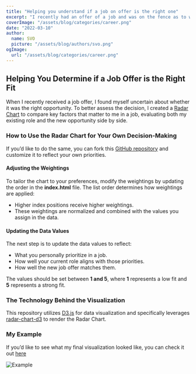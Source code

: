 ```yaml
---
title: "Helping you understand if a job on offer is the right one"
excerpt: "I recently had an offer of a job and was on the fence as to whether it was the right next opportunity for me. I decided to quickly put together a Radar Chart to help me understand what was important to me, and how that married up with my existing and the new role on offer."
coverImage: "/assets/blog/categories/career.png"
date: "2022-03-10"
author:
  name: SVO
  picture: "/assets/blog/authors/svo.png"
ogImage:
  url: "/assets/blog/categories/career.png"
---
```


## Helping You Determine if a Job Offer is the Right Fit

When I recently received a job offer, I found myself uncertain about whether it was the right opportunity. To better assess the decision, I created a [Radar Chart](https://en.wikipedia.org/wiki/Radar_chart) to compare key factors that matter to me in a job, evaluating both my existing role and the new opportunity side by side.

### How to Use the Radar Chart for Your Own Decision-Making

If you’d like to do the same, you can fork this [GitHub repository](https://github.com/svo/accept-new-job-guidance) and customize it to reflect your own priorities.

#### Adjusting the Weightings

To tailor the chart to your preferences, modify the weightings by updating the order in the **index.html** file. The list order determines how weightings are applied:
- Higher index positions receive higher weightings.
- These weightings are normalized and combined with the values you assign in the data.

#### Updating the Data Values

The next step is to update the data values to reflect:
- What you personally prioritize in a job.
- How well your current role aligns with those priorities.
- How well the new job offer matches them.

The values should be set between **1 and 5**, where **1** represents a low fit and **5** represents a strong fit.

### The Technology Behind the Visualization

This repository utilizes [D3.js](https://d3js.org/) for data visualization and specifically leverages [radar-chart-d3](https://github.com/tpreusse/radar-chart-d3/) to render the Radar Chart.

### My Example

If you’d like to see what my final visualization looked like, you can check it out [here](https://raw.githack.com/svo/accept-new-job-guidance/main/index.html)

![Example](/assets/blog/job-on-offer-is-the-right-one/example.png "Example")


